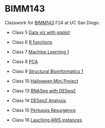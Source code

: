 # BIMM143 
Classwork for [BIMM143](https://bioboot.github.io/bimm143_F24/) F24 at UC San Diego. 

- Class 5 [Data viz with ggplot](https://github.com/samsonleung03/bimm143/blob/main/class05/class05.pdf)
  
- Class 6 [R functions](https://github.com/samsonleung03/bimm143/blob/main/class06/class06.1.pdf)
  
- Class 7 [Machine Learning 1](https://github.com/samsonleung03/bimm143/blob/main/Class07/Lab07.pdf)
  
- Class 8 [PCA](https://github.com/samsonleung03/bimm143/blob/main/class08/class08.pdf)
  
- Class 9 [Structural Bioinformatics 1](https://github.com/samsonleung03/bimm143/blob/main/Class09/Class09.pdf)
  
- Class 10 [Halloween Mini Project](https://github.com/samsonleung03/bimm143/blob/main/Class%2010/class10.pdf)
  
- Class 13 [RNASeq with DESeq2](https://github.com/samsonleung03/bimm143/blob/main/Class13/class13.pdf)
  
- Class 14 [DESeq2 Analysis](https://github.com/samsonleung03/bimm143/blob/main/Class%2014/Class-14.pdf)
  
- Class 15 [Pertussis Resurgence ](https://github.com/samsonleung03/bimm143/blob/main/Class%2015/class-15.pdf)
  
- Class 16 [Lauching AWS instances](https://github.com/samsonleung03/bimm143/blob/main/class16/class-16.pdf)

